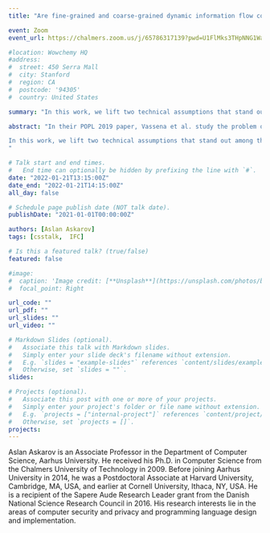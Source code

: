 ```yaml
---
title: "Are fine-grained and coarse-grained dynamic information flow control always equally expressive?"

event: Zoom
event_url: https://chalmers.zoom.us/j/65786317139?pwd=U1FlMks3THpNNG1WaFRJNkJxQXdBQT09

#location: Wowchemy HQ
#address:
#  street: 450 Serra Mall
#  city: Stanford
#  region: CA
#  postcode: '94305'
#  country: United States

summary: "In this work, we lift two technical assumptions that stand out among the details of Vassena et al.’s translation. First, the security property for which the equivalence is formally established is termination-insensitive noninterference. Second, both coarse and fine-grained languages are statically typed in a standard (security unaware) way. We derive a novel 2-labeled fine-grained dynamic IFC system, for which we have not found a semantics-preserving approach that is idiomatically coarse-grained. We conjecture that 2-labeled (and generally n-labeled) fine grained monitors unveil an expressiveness gap between the fine-grained and the coarse-grained approaches to dynamic IFC."

abstract: "In their POPL 2019 paper, Vassena et al. study the problem of expressiveness of fine-grained and coarse-grained techniques for dynamic information flow control. A notable result of that work is the semantics-preserving translation from a language with a fine-grained dynamic IFC system to a language with a coarse-grained dynamic IFC system, meaning that coarse-grained approaches can track information as precisely as fine-grained ones.

In this work, we lift two technical assumptions that stand out among the details of Vassena et al.’s translation. First, the security property for which the equivalence is formally established is termination-insensitive noninterference. Second, both coarse and fine-grained languages are statically typed in a standard (security unaware) way. We derive a novel 2-labeled fine-grained dynamic IFC system, for which we have not found a semantics-preserving approach that is idiomatically coarse-grained. We conjecture that 2-labeled (and generally n-labeled) fine grained monitors unveil an expressiveness gap between the fine-grained and the coarse-grained approaches to dynamic IFC.
"

# Talk start and end times.
#   End time can optionally be hidden by prefixing the line with `#`.
date: "2022-01-21T13:15:00Z"
date_end: "2022-01-21T14:15:00Z"
all_day: false

# Schedule page publish date (NOT talk date).
publishDate: "2021-01-01T00:00:00Z"

authors: [Aslan Askarov]
tags: [csstalk,  IFC]

# Is this a featured talk? (true/false)
featured: false

#image:
#  caption: 'Image credit: [**Unsplash**](https://unsplash.com/photos/bzdhc5b3Bxs)'
#  focal_point: Right

url_code: ""
url_pdf: ""
url_slides: ""
url_video: ""

# Markdown Slides (optional).
#   Associate this talk with Markdown slides.
#   Simply enter your slide deck's filename without extension.
#   E.g. `slides = "example-slides"` references `content/slides/example-slides.md`.
#   Otherwise, set `slides = ""`.
slides:

# Projects (optional).
#   Associate this post with one or more of your projects.
#   Simply enter your project's folder or file name without extension.
#   E.g. `projects = ["internal-project"]` references `content/project/deep-learning/index.md`.
#   Otherwise, set `projects = []`.
projects:
---
```


Aslan Askarov is an Associate Professor in the Department of Computer Science, Aarhus University. He received his Ph.D. in Computer Science from the Chalmers University of Technology in 2009. Before joining Aarhus University in 2014, he was a Postdoctoral Associate at Harvard University, Cambridge, MA, USA, and earlier at Cornell University, Ithaca, NY, USA. He is a recipient of the Sapere Aude Research Leader grant from the Danish National Science Research Council in 2016. His research interests lie in the areas of computer security and privacy and programming language design and implementation.
